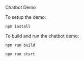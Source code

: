 
Chatbot Demo


To setup the demo:

`npm install`

To build and run the chatbot demo: 

`npm run build`

`npm run start`

